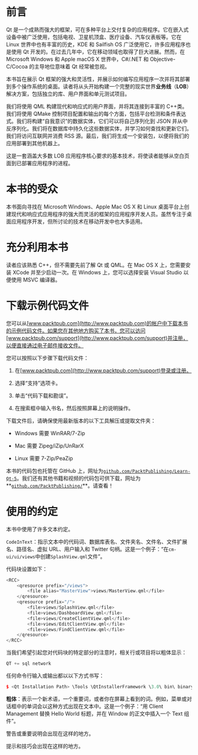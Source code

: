 # 前言

Qt 是一个成熟而强大的框架，可在多种平台上交付复杂的应用程序。它在嵌入式设备中被广泛使用，包括电视、卫星机顶盒、医疗设备、汽车仪表板等。它在 Linux 世界中也有丰富的历史，KDE 和 Sailfish OS 广泛使用它，许多应用程序也是使用 Qt 开发的。在过去几年中，它在移动领域也取得了巨大进展。然而，在 Microsoft Windows 和 Apple macOS X 世界中，C#/.NET 和 Objective-C/Cocoa 的主导地位意味着 Qt 经常被忽视。

本书旨在展示 Qt 框架的强大和灵活性，并展示如何编写应用程序一次并将其部署到多个操作系统的桌面。读者将从头开始构建一个完整的现实世界**业务线**（**LOB**）解决方案，包括独立的库、用户界面和单元测试项目。

我们将使用 QML 构建现代和响应式的用户界面，并将其连接到丰富的 C++类。我们将使用 QMake 控制项目配置和输出的每个方面，包括平台检测和条件表达式。我们将构建“自我意识”的数据实体，它们可以将自己序列化到 JSON 并从中反序列化。我们将在数据库中持久化这些数据实体，并学习如何查找和更新它们。我们将访问互联网并消费 RSS 源。最后，我们将生成一个安装包，以便将我们的应用部署到其他机器上。

这是一套涵盖大多数 LOB 应用程序核心要求的基本技术，将使读者能够从空白页面到已部署应用程序的进程。

# 本书的受众

本书面向寻找在 Microsoft Windows、Apple Mac OS X 和 Linux 桌面平台上创建现代和响应式应用程序的强大而灵活的框架的应用程序开发人员。虽然专注于桌面应用程序开发，但所讨论的技术在移动开发中也大多适用。

# 充分利用本书

读者应该熟悉 C++，但不需要先前了解 Qt 或 QML。在 Mac OS X 上，您需要安装 XCode 并至少启动一次。在 Windows 上，您可以选择安装 Visual Studio 以便使用 MSVC 编译器。

# 下载示例代码文件

您可以从[www.packtpub.com](http://www.packtpub.com)的帐户中下载本书的示例代码文件。如果您在其他地方购买了本书，您可以访问[www.packtpub.com/support](http://www.packtpub.com/support)并注册，以便直接通过电子邮件接收文件。

您可以按照以下步骤下载代码文件：

1.  在[www.packtpub.com](http://www.packtpub.com/support)登录或注册。

1.  选择“支持”选项卡。

1.  单击“代码下载和勘误”。

1.  在搜索框中输入书名，然后按照屏幕上的说明操作。

下载文件后，请确保使用最新版本的以下工具解压或提取文件夹：

+   Windows 需要 WinRAR/7-Zip

+   Mac 需要 Zipeg/iZip/UnRarX

+   Linux 需要 7-Zip/PeaZip

本书的代码包也托管在 GitHub 上，网址为[`github.com/PacktPublishing/Learn-Qt-5`](https://github.com/PacktPublishing/Learn-Qt-5)。我们还有其他书籍和视频的代码包可供下载，网址为**[`github.com/PacktPublishing/`](https://github.com/PacktPublishing/)**。请查看！

# 使用的约定

本书中使用了许多文本约定。

`CodeInText`：指示文本中的代码词、数据库表名、文件夹名、文件名、文件扩展名、路径名、虚拟 URL、用户输入和 Twitter 句柄。这是一个例子：“在`cm-ui/ui/views`中创建`SplashView.qml`文件”。

代码块设置如下：

```cpp
<RCC>
    <qresource prefix="/views">
        <file alias="MasterView">views/MasterView.qml</file>
    </qresource>
    <qresource prefix="/">
        <file>views/SplashView.qml</file>
        <file>views/DashboardView.qml</file>
        <file>views/CreateClientView.qml</file>
        <file>views/EditClientView.qml</file>
        <file>views/FindClientView.qml</file>
    </qresource>
</RCC>
```

当我们希望引起您对代码块的特定部分的注意时，相关行或项目将以粗体显示：

```cpp
QT += sql network
```

任何命令行输入或输出都以以下方式书写：

```cpp
$ <Qt Installation Path> \Tools \QtInstallerFramework \3.0\ bin\ binarycreator.exe -c config\config.xml -p packages ClientManagementInstaller.exe
```

**粗体**：表示一个新术语，一个重要词，或者你在屏幕上看到的词。例如，菜单或对话框中的单词会以这种方式出现在文本中。这是一个例子：“用 Client Management 替换 Hello World 标题，并在 Window 的正文中插入一个 Text 组件”。

警告或重要说明会出现在这样的地方。

提示和技巧会出现在这样的地方。